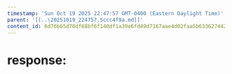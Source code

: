 ```yaml
---
timestamp: 'Sun Oct 19 2025 22:47:57 GMT-0400 (Eastern Daylight Time)'
parent: '[[..\20251019_224757.5ccc4f9a.md]]'
content_id: 6d76b65d70df68bf6f140df1a39e6fd49d7167aae4d02faa5b63362744266256
---
```


# response:
